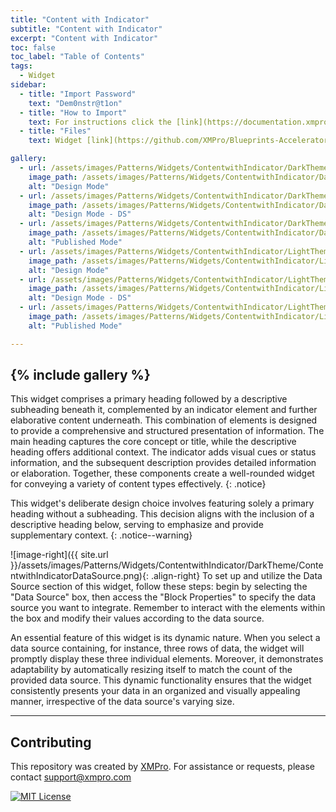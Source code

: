 ```yaml
---
title: "Content with Indicator"
subtitle: "Content with Indicator"
excerpt: "Content with Indicator"
toc: false
toc_label: "Table of Contents"
tags:
  - Widget
sidebar:
  - title: "Import Password"
    text: "Dem0nstr@t1on"
  - title: "How to Import"
    text: For instructions click the [link](https://documentation.xmpro.com/how-tos/apps/manage-widgets#importing-widgets)
  - title: "Files"
    text: Widget [link](https://github.com/XMPro/Blueprints-Accelerators-Patterns/blob/master/Patterns/Widgets/Content%20with%20Indicator.xwid)

gallery:
  - url: /assets/images/Patterns/Widgets/ContentwithIndicator/DarkTheme/ContentwithIndicatorDesignMode.png
    image_path: /assets/images/Patterns/Widgets/ContentwithIndicator/DarkTheme/ContentwithIndicatorDesignMode.png
    alt: "Design Mode"
  - url: /assets/images/Patterns/Widgets/ContentwithIndicator/DarkTheme/ContentwithIndicatorDataSource.png
    image_path: /assets/images/Patterns/Widgets/ContentwithIndicator/DarkTheme/ContentwithIndicatorDataSource.png
    alt: "Design Mode - DS"
  - url: /assets/images/Patterns/Widgets/ContentwithIndicator/DarkTheme/ContentwithIndicatorPublishedMode.png
    image_path: /assets/images/Patterns/Widgets/ContentwithIndicator/DarkTheme/ContentwithIndicatorPublishedMode.png
    alt: "Published Mode"
  - url: /assets/images/Patterns/Widgets/ContentwithIndicator/LightTheme/ContentwithIndicatorDesignMode.png
    image_path: /assets/images/Patterns/Widgets/ContentwithIndicator/LightTheme/ContentwithIndicatorDesignMode.png
    alt: "Design Mode"
  - url: /assets/images/Patterns/Widgets/ContentwithIndicator/LightTheme/ContentwithIndicatorDataSource.png
    image_path: /assets/images/Patterns/Widgets/ContentwithIndicator/LightTheme/ContentwithIndicatorDataSource.png
    alt: "Design Mode - DS"
  - url: /assets/images/Patterns/Widgets/ContentwithIndicator/LightTheme/ContentwithIndicatorPublishedMode.png
    image_path: /assets/images/Patterns/Widgets/ContentwithIndicator/LightTheme/ContentwithIndicatorPublishedMode.png
    alt: "Published Mode"

---
```

{% include gallery %}
---
This widget comprises a primary heading followed by a descriptive subheading beneath it, complemented by an indicator element and further elaborative content underneath. This combination of elements is designed to provide a comprehensive and structured presentation of information. The main heading captures the core concept or title, while the descriptive heading offers additional context. The indicator adds visual cues or status information, and the subsequent description provides detailed information or elaboration. Together, these components create a well-rounded widget for conveying a variety of content types effectively.
{: .notice}

This widget's deliberate design choice involves featuring solely a primary heading without a subheading. This decision aligns with the inclusion of a descriptive heading below, serving to emphasize and provide supplementary context.
{: .notice--warning}

![image-right]({{ site.url }}/assets/images/Patterns/Widgets/ContentwithIndicator/DarkTheme/ContentwithIndicatorDataSource.png){: .align-right}
To set up and utilize the Data Source section of this widget, follow these steps: begin by selecting the "Data Source" box, then access the "Block Properties" to specify the data source you want to integrate. Remember to interact with the elements within the box and modify their values according to the data source.

An essential feature of this widget is its dynamic nature. When you select a data source containing, for instance, three rows of data, the widget will promptly display these three individual elements. Moreover, it demonstrates adaptability by automatically resizing itself to match the count of the provided data source. This dynamic functionality ensures that the widget consistently presents your data in an organized and visually appealing manner, irrespective of the data source's varying size.
<hr />

## Contributing
This repository was created by <a href="https://xmpro.com/">XMPro</a>. 
For assistance or requests, please contact <a href="mailto:support@xmpro.com">support@xmpro.com</a>

[![MIT License](https://img.shields.io/badge/License-MIT-green.svg)](https://choosealicense.com/licenses/mit/)

